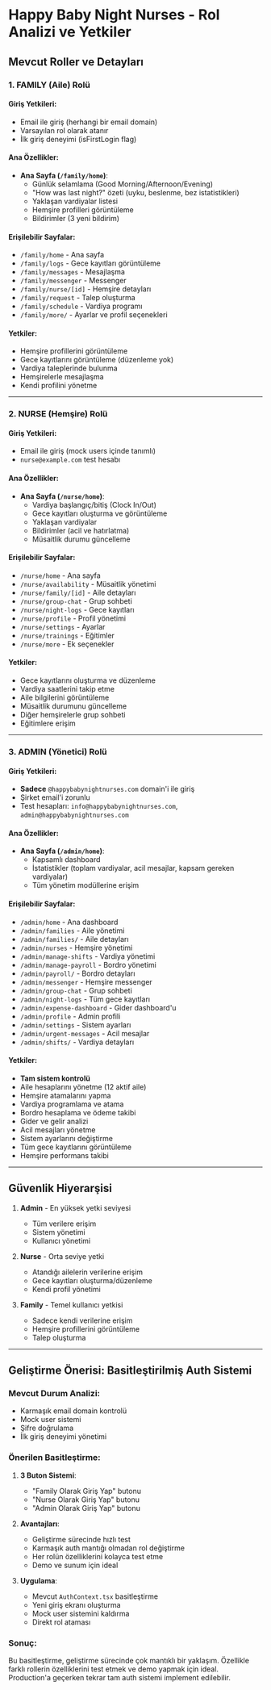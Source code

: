 # Happy Baby Night Nurses - Rol Analizi ve Yetkiler

## Mevcut Roller ve Detayları

### 1. FAMILY (Aile) Rolü

#### Giriş Yetkileri:
- Email ile giriş (herhangi bir email domain)
- Varsayılan rol olarak atanır
- İlk giriş deneyimi (isFirstLogin flag)

#### Ana Özellikler:
- **Ana Sayfa (`/family/home`)**:
  - Günlük selamlama (Good Morning/Afternoon/Evening)
  - "How was last night?" özeti (uyku, beslenme, bez istatistikleri)
  - Yaklaşan vardiyalar listesi
  - Hemşire profilleri görüntüleme
  - Bildirimler (3 yeni bildirim)

#### Erişilebilir Sayfalar:
- `/family/home` - Ana sayfa
- `/family/logs` - Gece kayıtları görüntüleme
- `/family/messages` - Mesajlaşma
- `/family/messenger` - Messenger
- `/family/nurse/[id]` - Hemşire detayları
- `/family/request` - Talep oluşturma
- `/family/schedule` - Vardiya programı
- `/family/more/` - Ayarlar ve profil seçenekleri

#### Yetkiler:
- Hemşire profillerini görüntüleme
- Gece kayıtlarını görüntüleme (düzenleme yok)
- Vardiya taleplerinde bulunma
- Hemşirelerle mesajlaşma
- Kendi profilini yönetme

---

### 2. NURSE (Hemşire) Rolü

#### Giriş Yetkileri:
- Email ile giriş (mock users içinde tanımlı)
- `nurse@example.com` test hesabı

#### Ana Özellikler:
- **Ana Sayfa (`/nurse/home`)**:
  - Vardiya başlangıç/bitiş (Clock In/Out)
  - Gece kayıtları oluşturma ve görüntüleme
  - Yaklaşan vardiyalar
  - Bildirimler (acil ve hatırlatma)
  - Müsaitlik durumu güncelleme

#### Erişilebilir Sayfalar:
- `/nurse/home` - Ana sayfa
- `/nurse/availability` - Müsaitlik yönetimi
- `/nurse/family/[id]` - Aile detayları
- `/nurse/group-chat` - Grup sohbeti
- `/nurse/night-logs` - Gece kayıtları
- `/nurse/profile` - Profil yönetimi
- `/nurse/settings` - Ayarlar
- `/nurse/trainings` - Eğitimler
- `/nurse/more` - Ek seçenekler

#### Yetkiler:
- Gece kayıtlarını oluşturma ve düzenleme
- Vardiya saatlerini takip etme
- Aile bilgilerini görüntüleme
- Müsaitlik durumunu güncelleme
- Diğer hemşirelerle grup sohbeti
- Eğitimlere erişim

---

### 3. ADMIN (Yönetici) Rolü

#### Giriş Yetkileri:
- **Sadece** `@happybabynightnurses.com` domain'i ile giriş
- Şirket email'i zorunlu
- Test hesapları: `info@happybabynightnurses.com`, `admin@happybabynightnurses.com`

#### Ana Özellikler:
- **Ana Sayfa (`/admin/home`)**:
  - Kapsamlı dashboard
  - İstatistikler (toplam vardiyalar, acil mesajlar, kapsam gereken vardiyalar)
  - Tüm yönetim modüllerine erişim

#### Erişilebilir Sayfalar:
- `/admin/home` - Ana dashboard
- `/admin/families` - Aile yönetimi
- `/admin/families/` - Aile detayları
- `/admin/nurses` - Hemşire yönetimi
- `/admin/manage-shifts` - Vardiya yönetimi
- `/admin/manage-payroll` - Bordro yönetimi
- `/admin/payroll/` - Bordro detayları
- `/admin/messenger` - Hemşire messenger
- `/admin/group-chat` - Grup sohbeti
- `/admin/night-logs` - Tüm gece kayıtları
- `/admin/expense-dashboard` - Gider dashboard'u
- `/admin/profile` - Admin profili
- `/admin/settings` - Sistem ayarları
- `/admin/urgent-messages` - Acil mesajlar
- `/admin/shifts/` - Vardiya detayları

#### Yetkiler:
- **Tam sistem kontrolü**
- Aile hesaplarını yönetme (12 aktif aile)
- Hemşire atamalarını yapma
- Vardiya programlama ve atama
- Bordro hesaplama ve ödeme takibi
- Gider ve gelir analizi
- Acil mesajları yönetme
- Sistem ayarlarını değiştirme
- Tüm gece kayıtlarını görüntüleme
- Hemşire performans takibi

---

## Güvenlik Hiyerarşisi

1. **Admin** - En yüksek yetki seviyesi
   - Tüm verilere erişim
   - Sistem yönetimi
   - Kullanıcı yönetimi

2. **Nurse** - Orta seviye yetki
   - Atandığı ailelerin verilerine erişim
   - Gece kayıtları oluşturma/düzenleme
   - Kendi profil yönetimi

3. **Family** - Temel kullanıcı yetkisi
   - Sadece kendi verilerine erişim
   - Hemşire profillerini görüntüleme
   - Talep oluşturma

---

## Geliştirme Önerisi: Basitleştirilmiş Auth Sistemi

### Mevcut Durum Analizi:
- Karmaşık email domain kontrolü
- Mock user sistemi
- Şifre doğrulama
- İlk giriş deneyimi yönetimi

### Önerilen Basitleştirme:
1. **3 Buton Sistemi**:
   - "Family Olarak Giriş Yap" butonu
   - "Nurse Olarak Giriş Yap" butonu  
   - "Admin Olarak Giriş Yap" butonu

2. **Avantajları**:
   - Geliştirme sürecinde hızlı test
   - Karmaşık auth mantığı olmadan rol değiştirme
   - Her rolün özelliklerini kolayca test etme
   - Demo ve sunum için ideal

3. **Uygulama**:
   - Mevcut `AuthContext.tsx` basitleştirme
   - Yeni giriş ekranı oluşturma
   - Mock user sistemini kaldırma
   - Direkt rol ataması

### Sonuç:
Bu basitleştirme, geliştirme sürecinde çok mantıklı bir yaklaşım. Özellikle farklı rollerin özelliklerini test etmek ve demo yapmak için ideal. Production'a geçerken tekrar tam auth sistemi implement edilebilir.